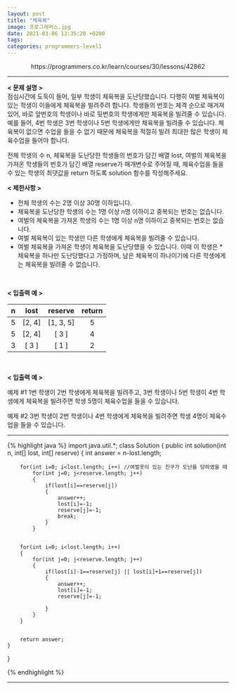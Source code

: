 ```yaml
---
layout: post
title: "체육복"
image: 프로그래머스.jpg
date: 2021-03-06 13:35:20 +0200
tags:
categories: programmers-level1
---
```

<center>https://programmers.co.kr/learn/courses/30/lessons/42862</center>

***


**< 문제 설명 >**  
점심시간에 도둑이 들어, 일부 학생이 체육복을 도난당했습니다. 다행히 여벌 체육복이 있는 학생이 이들에게 체육복을 빌려주려 합니다. 학생들의 번호는 체격 순으로 매겨져 있어, 바로 앞번호의 학생이나 바로 뒷번호의 학생에게만 체육복을 빌려줄 수 있습니다. 예를 들어, 4번 학생은 3번 학생이나 5번 학생에게만 체육복을 빌려줄 수 있습니다. 체육복이 없으면 수업을 들을 수 없기 때문에 체육복을 적절히 빌려 최대한 많은 학생이 체육수업을 들어야 합니다.

전체 학생의 수 n, 체육복을 도난당한 학생들의 번호가 담긴 배열 lost, 여벌의 체육복을 가져온 학생들의 번호가 담긴 배열 reserve가 매개변수로 주어질 때, 체육수업을 들을 수 있는 학생의 최댓값을 return 하도록 solution 함수를 작성해주세요.

**< 제한사항 >**
* 전체 학생의 수는 2명 이상 30명 이하입니다.
* 체육복을 도난당한 학생의 수는 1명 이상 n명 이하이고 중복되는 번호는 없습니다.
* 여벌의 체육복을 가져온 학생의 수는 1명 이상 n명 이하이고 중복되는 번호는 없습니다.
* 여벌 체육복이 있는 학생만 다른 학생에게 체육복을 빌려줄 수 있습니다.
* 여벌 체육복을 가져온 학생이 체육복을 도난당했을 수 있습니다. 이때 이 학생은 * 체육복을 하나만 도난당했다고 가정하며, 남은 체육복이 하나이기에 다른 학생에게는 체육복을 빌려줄 수 없습니다.
 <br>


**< 입출력 예 >**

|n|lost|reserve|return|
|:---:|:---:|:---:|:---:|
|5|[2, 4]|[1, 3, 5] |5|
|5|[2, 4] | [ 3 ] |4|
|3| [ 3 ] | [ 1 ] |2|  
<br>

**< 입출력 예 >**  

예제 #1
1번 학생이 2번 학생에게 체육복을 빌려주고, 3번 학생이나 5번 학생이 4번 학생에게 체육복을 빌려주면 학생 5명이 체육수업을 들을 수 있습니다.

예제 #2
3번 학생이 2번 학생이나 4번 학생에게 체육복을 빌려주면 학생 4명이 체육수업을 들을 수 있습니다.


***




{% highlight java %}
import java.util.*;
class Solution {
    public int solution(int n, int[] lost, int[] reserve) {
            int answer = n-lost.length;
        
        for(int i=0; i<lost.length; i++) //여벌옷이 있는 친구가 도난을 당하였을 때
        	for(int j=0; j<reserve.length; j++)
        	{
        		if(lost[i]==reserve[j])
        		{
        			answer++;
        			lost[i]=-1;
        			reserve[j]=-1;
        			break;
        		}
        	}
        
        
        for(int i=0; i<lost.length; i++) 
        {
        	for(int j=0; j<reserve.length; j++)
        	{
        		if(lost[i]-1==reserve[j] || lost[i]+1==reserve[j])
        		{
        			answer++;
        			lost[i]=-1;
        			reserve[j]=-1;
        			
        		}
        	}
        }
        
        
        return answer;
    }
}

{% endhighlight %}

***
